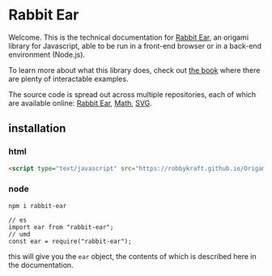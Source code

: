 # Rabbit Ear

Welcome. This is the technical documentation for [Rabbit Ear](https://rabbitear.org), an origami library for Javascript, able to be run in a front-end browser or in a back-end environment (Node.js).

To learn more about what this library does, check out [the book](https://rabbitear.org/book/) where there are plenty of interactable examples.

The source code is spread out across multiple repositories, each of which are available online: [Rabbit Ear](https://github.com/robbykraft/Origami), [Math](https://github.com/robbykraft/Math), [SVG](https://github.com/robbykraft/SVG).

## installation

### html

```html
<script type="text/javascript" src="https://robbykraft.github.io/Origami/rabbit-ear.js"></script>
```

### node

```shell
npm i rabbit-ear
```

```text
// es
import ear from "rabbit-ear";
// umd
const ear = require("rabbit-ear");
```

this will give you the `ear` object, the contents of which is described here in the documentation.

